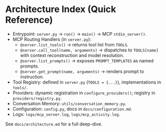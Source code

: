# Architecture Index (Quick Reference)

- Entrypoint: `server.py` → `run()` → `main()` → MCP `stdio_server()`.
- MCP Routing Handlers (in `server.py`):
  - `@server.list_tools()` → returns tool list from `TOOLS`.
  - `@server.call_tool(name, arguments)` → dispatches to `TOOLS[name]` with context reconstruction and model resolution.
  - `@server.list_prompts()` → exposes `PROMPT_TEMPLATES` as named prompts.
  - `@server.get_prompt(name, arguments)` → renders prompt to instruction.
- Tool Registry: defined in `server.py` (`TOOLS = {...}`), implementations in `tools/`.
- Providers: dynamic registration in `configure_providers()`; registry in `providers/registry.py`.
- Conversation Memory: `utils/conversation_memory.py`.
- Configuration: `config.py`, docs in `docs/configuration.md`.
- Logs: `logs/mcp_server.log`, `logs/mcp_activity.log`.

See `docs/architecture.md` for a full deep-dive.